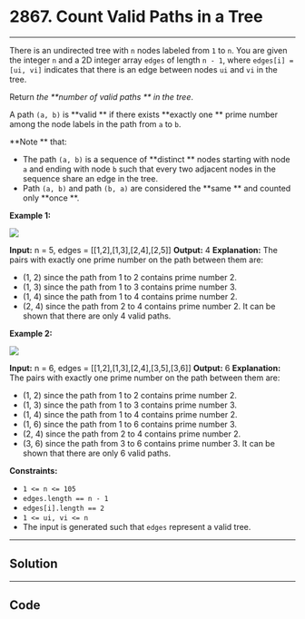 # 2867. Count Valid Paths in a Tree

---

There is an undirected tree with `n` nodes labeled from `1` to `n`. You are given the integer `n` and a 2D integer array `edges` of length `n - 1`, where `edges[i] = [ui, vi]` indicates that there is an edge between nodes `ui` and `vi` in the tree.

Return _the **number of valid paths ** in the tree_.

A path `(a, b)` is **valid ** if there exists **exactly one ** prime number among the node labels in the path from `a` to `b`.

**Note ** that:

  * The path `(a, b)` is a sequence of **distinct ** nodes starting with node `a` and ending with node `b` such that every two adjacent nodes in the sequence share an edge in the tree.
  * Path `(a, b)` and path `(b, a)` are considered the **same ** and counted only **once **.



 

**Example 1:**

![](https://assets.leetcode.com/uploads/2023/08/27/example1.png)


**Input:** n = 5, edges = [[1,2],[1,3],[2,4],[2,5]]
**Output:** 4
**Explanation:** The pairs with exactly one prime number on the path between them are: 
- (1, 2) since the path from 1 to 2 contains prime number 2. 
- (1, 3) since the path from 1 to 3 contains prime number 3.
- (1, 4) since the path from 1 to 4 contains prime number 2.
- (2, 4) since the path from 2 to 4 contains prime number 2.
It can be shown that there are only 4 valid paths.


**Example 2:**

![](https://assets.leetcode.com/uploads/2023/08/27/example2.png)


**Input:** n = 6, edges = [[1,2],[1,3],[2,4],[3,5],[3,6]]
**Output:** 6
**Explanation:** The pairs with exactly one prime number on the path between them are: 
- (1, 2) since the path from 1 to 2 contains prime number 2.
- (1, 3) since the path from 1 to 3 contains prime number 3.
- (1, 4) since the path from 1 to 4 contains prime number 2.
- (1, 6) since the path from 1 to 6 contains prime number 3.
- (2, 4) since the path from 2 to 4 contains prime number 2.
- (3, 6) since the path from 3 to 6 contains prime number 3.
It can be shown that there are only 6 valid paths.


 

**Constraints:**

  * `1 <= n <= 105`
  * `edges.length == n - 1`
  * `edges[i].length == 2`
  * `1 <= ui, vi <= n`
  * The input is generated such that `edges` represent a valid tree.

---

## Solution



---

## Code
```python


```